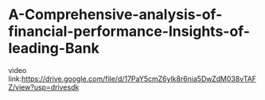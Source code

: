 # A-Comprehensive-analysis-of-financial-performance-Insights-of-leading-Bank

video link:https://drive.google.com/file/d/17PaY5cmZ6ylk8r6nia5DwZdM038vTAFZ/view?usp=drivesdk
